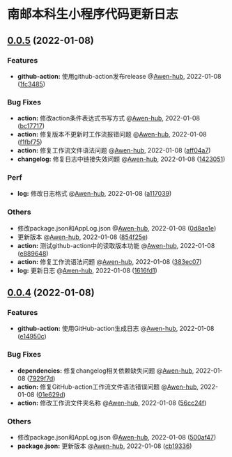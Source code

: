 # 南邮本科生小程序代码更新日志


## [0.0.5](https://github.com/Qingyou-Studio/NJUPT-Undergraduate-Miniprogram/compare/0.0.4...0.0.5) (2022-01-08)


### Features
* **github-action:** 使用github-action发布release  @[Awen-hub](https://github.com/Awen-hub), 2022-01-08 ([1fc3485](https://github.com/Qingyou-Studio/NJUPT-Undergraduate-Miniprogram/commit/1fc348566b691e5780eda79d1f2d0f66bfa059e4))

### Bug Fixes
* **action:** 修改action条件表达式书写方式  @[Awen-hub](https://github.com/Awen-hub), 2022-01-08 ([bc17717](https://github.com/Qingyou-Studio/NJUPT-Undergraduate-Miniprogram/commit/bc17717e610a6fa40642698040525edab2f5fb55))
* **action:** 修复版本不更新时工作流报错问题  @[Awen-hub](https://github.com/Awen-hub), 2022-01-08 ([f1fbf75](https://github.com/Qingyou-Studio/NJUPT-Undergraduate-Miniprogram/commit/f1fbf7544cb7544f44c4e6df515c8c32f8843a13))
* **action:** 修复工作流文件语法问题  @[Awen-hub](https://github.com/Awen-hub), 2022-01-08 ([aff04a7](https://github.com/Qingyou-Studio/NJUPT-Undergraduate-Miniprogram/commit/aff04a7a81094e9f267238eefac09c8e91a56c22))
* **changelog:** 修复日志中链接失效问题  @[Awen-hub](https://github.com/Awen-hub), 2022-01-08 ([1423051](https://github.com/Qingyou-Studio/NJUPT-Undergraduate-Miniprogram/commit/14230517b16dcb493306f3f513b8b8da5ba97453))

### Perf
* **log:** 修改日志格式  @[Awen-hub](https://github.com/Awen-hub), 2022-01-08 ([a117039](https://github.com/Qingyou-Studio/NJUPT-Undergraduate-Miniprogram/commit/a117039b4493664046599657dfd7a4beb849fa16))

### Others
*  修改package.json和AppLog.json  @[Awen-hub](https://github.com/Awen-hub), 2022-01-08 ([0d8ae1e](https://github.com/Qingyou-Studio/NJUPT-Undergraduate-Miniprogram/commit/0d8ae1eda689bd9a77f86921f76f65f1c5782e40))
*  更新版本  @[Awen-hub](https://github.com/Awen-hub), 2022-01-08 ([854f25e](https://github.com/Qingyou-Studio/NJUPT-Undergraduate-Miniprogram/commit/854f25ede751022657967054f8612318c6067479))
* **action:** 测试github-action中的读取版本功能  @[Awen-hub](https://github.com/Awen-hub), 2022-01-08 ([e889648](https://github.com/Qingyou-Studio/NJUPT-Undergraduate-Miniprogram/commit/e8896486070fceefdb6ecf9968f0b0d67cc280e5))
* **action:** 修复工作流语法问题  @[Awen-hub](https://github.com/Awen-hub), 2022-01-08 ([383ec07](https://github.com/Qingyou-Studio/NJUPT-Undergraduate-Miniprogram/commit/383ec07c588290bd243b5ef6bb8e9477773a169e))
* **log:** 更新日志  @[Awen-hub](https://github.com/Awen-hub), 2022-01-08 ([1616fd1](https://github.com/Qingyou-Studio/NJUPT-Undergraduate-Miniprogram/commit/1616fd14cc5f1c384b1041366cec0ea26dac6d48))





## [0.0.4](https://github.com/Qingyou-Studio/NJUPT-Undergraduate-Miniprogram/compare/0.0.3...0.0.4) (2022-01-08)


### Features
* **github-action:** 使用GitHub-action生成日志  @[Awen-hub](https://github.com/Awen-hub), 2022-01-08 ([e14950c](https://github.com/Qingyou-Studio/NJUPT-Undergraduate-Miniprogram/commit/e14950cff112e78520def874ab7307988b7e901f))

### Bug Fixes
* **dependencies:** 修复changelog相关依赖缺失问题  @[Awen-hub](https://github.com/Awen-hub), 2022-01-08 ([7929f7d](https://github.com/Qingyou-Studio/NJUPT-Undergraduate-Miniprogram/commit/7929f7d4fbc76d0bf739fd447c4917a2e7b5bac7))
* **action:** 修复GitHub-action工作流文件语法错误问题  @[Awen-hub](https://github.com/Awen-hub), 2022-01-08 ([01e629d](https://github.com/Qingyou-Studio/NJUPT-Undergraduate-Miniprogram/commit/01e629da3e609dc2c5f965dbfe66baa87596281f))
* **action:** 修改工作流文件夹名称  @[Awen-hub](https://github.com/Awen-hub), 2022-01-08 ([56cc24f](https://github.com/Qingyou-Studio/NJUPT-Undergraduate-Miniprogram/commit/56cc24fe6c00f42081ec5e2b5e427190ca599add))

### Others
*  修改package.json和AppLog.json  @[Awen-hub](https://github.com/Awen-hub), 2022-01-08 ([500af47](https://github.com/Qingyou-Studio/NJUPT-Undergraduate-Miniprogram/commit/500af47afd4cbf0656419dde6cf1fc7f3ec6a372))
* **package.json:** 更新版本  @[Awen-hub](https://github.com/Awen-hub), 2022-01-08 ([cb19336](https://github.com/Qingyou-Studio/NJUPT-Undergraduate-Miniprogram/commit/cb1933608f8ebc1c913ac5818ca180b255c21984))




